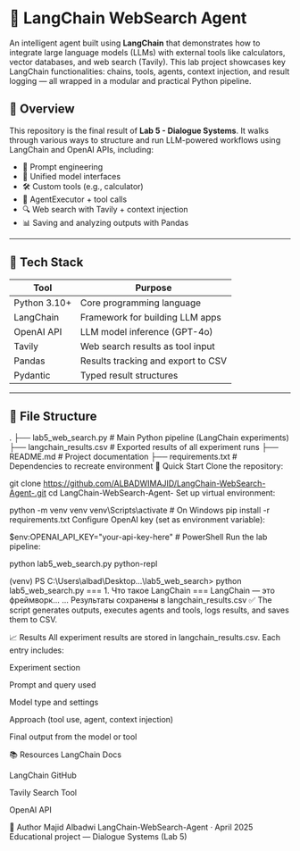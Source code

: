 # 🤖 LangChain WebSearch Agent

An intelligent agent built using **LangChain** that demonstrates how to integrate large language models (LLMs) with external tools like calculators, vector databases, and web search (Tavily). This lab project showcases key LangChain functionalities: chains, tools, agents, context injection, and result logging — all wrapped in a modular and practical Python pipeline.

## 📌 Overview

This repository is the final result of **Lab 5 - Dialogue Systems**. It walks through various ways to structure and run LLM-powered workflows using LangChain and OpenAI APIs, including:

- 📘 Prompt engineering
- 🔄 Unified model interfaces
- 🛠️ Custom tools (e.g., calculator)
- 🤖 AgentExecutor + tool calls
- 🔍 Web search with Tavily + context injection
- 📊 Saving and analyzing outputs with Pandas

---

## 🔧 Tech Stack

| Tool              | Purpose                                 |
|-------------------|-----------------------------------------|
| Python 3.10+      | Core programming language               |
| LangChain         | Framework for building LLM apps         |
| OpenAI API        | LLM model inference (GPT-4o)            |
| Tavily            | Web search results as tool input        |
| Pandas            | Results tracking and export to CSV      |
| Pydantic          | Typed result structures                 |

---

## 📂 File Structure


.
├── lab5_web_search.py     # Main Python pipeline (LangChain experiments)
├── langchain_results.csv  # Exported results of all experiment runs
├── README.md              # Project documentation
├── requirements.txt       # Dependencies to recreate environment
🚀 Quick Start
Clone the repository:


git clone https://github.com/ALBADWIMAJID/LangChain-WebSearch-Agent-.git
cd LangChain-WebSearch-Agent-
Set up virtual environment:

python -m venv venv
venv\Scripts\activate      # On Windows
pip install -r requirements.txt
Configure OpenAI key (set as environment variable):


$env:OPENAI_API_KEY="your-api-key-here"  # PowerShell
Run the lab pipeline:


python lab5_web_search.py
python-repl

(venv) PS C:\Users\albad\Desktop\...\lab5_web_search> python lab5_web_search.py
=== 1. Что такое LangChain ===
LangChain — это фреймворк...
...
Результаты сохранены в langchain_results.csv
✅ The script generates outputs, executes agents and tools, logs results, and saves them to CSV.

📈 Results
All experiment results are stored in langchain_results.csv. Each entry includes:

Experiment section

Prompt and query used

Model type and settings

Approach (tool use, agent, context injection)

Final output from the model or tool

📚 Resources
LangChain Docs

LangChain GitHub

Tavily Search Tool

OpenAI API

📌 Author
Majid Albadwi
LangChain-WebSearch-Agent · April 2025
Educational project — Dialogue Systems (Lab 5)


